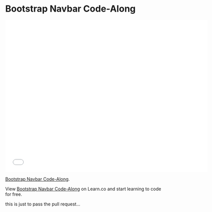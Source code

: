 # Bootstrap Navbar Code-Along

<iframe width="640" height="480" src="//www.youtube.com/embed/bWVUo67pShU?rel=0&modestbranding=1" frameborder="0" allowfullscreen></iframe>

<p><a href="https://www.youtube.com/watch?v=bWVUo67pShU">Bootstrap Navbar Code-Along</a>.</p>

<p data-visibility='hidden'>View <a href='https://learn.co/lessons/bootstrap-navbar-code-along' title='Bootstrap Navbar Code-Along'>Bootstrap Navbar Code-Along</a> on Learn.co and start learning to code for free.</p>

this is just to pass the pull request...
